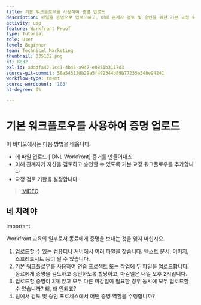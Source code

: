 ```yaml
---
title: 기본 워크플로우를 사용하여 증명 업로드
description: 파일을 증명으로 업로드하고, 이해 관계자 검토 및 승인을 위한 기본 교정 워크플로우를 추가하고, 에서 교정 검토 기한을 설정하는 방법을 알아봅니다. [!DNL Workfront].
activity: use
feature: Workfront Proof
type: Tutorial
role: User
level: Beginner
team: Technical Marketing
thumbnail: 335132.png
kt: 8832
exl-id: adadfa42-1c41-4b45-a947-e0851b3117d3
source-git-commit: 58a545120b29a5f492344b89b77235e548e94241
workflow-type: tm+mt
source-wordcount: '183'
ht-degree: 0%

---
```


# 기본 워크플로우를 사용하여 증명 업로드

이 비디오에서는 다음 방법을 배웁니다.

* 에 파일 업로드 [!DNL Workfront] 증거를 만들어내죠
* 이해 관계자가 자산을 검토하고 승인할 수 있도록 기본 교정 워크플로우를 추가합니다
* 교정 검토 기한을 설정합니다.

>[!VIDEO](https://video.tv.adobe.com/v/335132/?quality=12)

## 네 차례야

>[!IMPORTANT]
>
>Workfront 교육의 일부로서 동료에게 증명을 보내는 것을 잊지 마십시오.


1. 업로드할 수 있는 컴퓨터나 서버에서 여러 파일을 찾습니다. 텍스트 문서, 이미지, 스프레드시트 등이 될 수 있습니다.
1. 기본 워크플로우를 사용하여 연습 프로젝트 또는 작업에 두 파일을 업로드합니다. 동료에게 증명을 검토하고 승인하도록 할당하고, 마감일은 내일 오후 2시입니다.
1. 업로드할 증명이 3개 있고 모두 다른 마감일이 필요한 경우 동시에 모두 업로드할 수 있습니까? 왜, 왜 안되죠?
1. 팀에서 검토 및 승인 프로세스에서 어떤 증명 역할을 수행합니까?

<!--
## Learn more
* Supported proofing file types
* Configure a proof
-->

<!--
## Guides
* Plan a basic workflow worksheet
* Upload proofs in Workfront
-->
